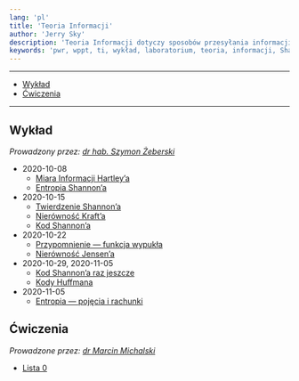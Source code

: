 ```yaml
---
lang: 'pl'
title: 'Teoria Informacji'
author: 'Jerry Sky'
description: 'Teoria Informacji dotyczy sposobów przesyłania informacji, co to jest informacja i w jaki sposób ją należy reprezentować.'
keywords: 'pwr, wppt, ti, wykład, laboratorium, teoria, informacji, Shannon, Hartley, Kraft, Jensen, kod, kody, kodowanie, kkd, miara'
---
```


---

- [Wykład](#wykład)
- [Ćwiczenia](#ćwiczenia)

---

## Wykład

*Prowadzony przez: [dr hab. Szymon Żeberski](https://cs.pwr.edu.pl/zeberski/)*

- 2020-10-08
    - [Miara Informacji Hartley’a](wyk/2020-10-08/miara-informacji-hartleya.md)
    - [Entropia Shannon’a](wyk/2020-10-08/entropia-shannona.md)
- 2020-10-15
    - [Twierdzenie Shannon’a](wyk/2020-10-15/twierdzenie-shannona.md)
    - [Nierówność Kraft’a](wyk/2020-10-15/nierówność-krafta.md)
    - [Kod Shannon’a](wyk/2020-10-15/kod-shannona.md)
- 2020-10-22
    - [Przypomnienie — funkcja wypukła](wyk/2020-10-22/przypomnienie-funkcja-wypukła.md)
    - [Nierówność Jensen’a](wyk/2020-10-22/nierówność-jensena.md)
- 2020-10-29, 2020-11-05
    - [Kod Shannon’a raz jeszcze](wyk/2020-10-29/kod-shannona-raz-jeszcze.md)
    - [Kody Huffmana](wyk/2020-10-29/kody-huffmana.md)
- 2020-11-05
    - [Entropia — pojęcia i rachunki](wyk/2020-11-05/entropia-pojęcia-rachunki.md)

## Ćwiczenia

*Prowadzone przez: [dr Marcin Michalski](https://cs.pwr.edu.pl/michalski/)*

- [Lista 0](cw/lista-0/lista-0.md)

